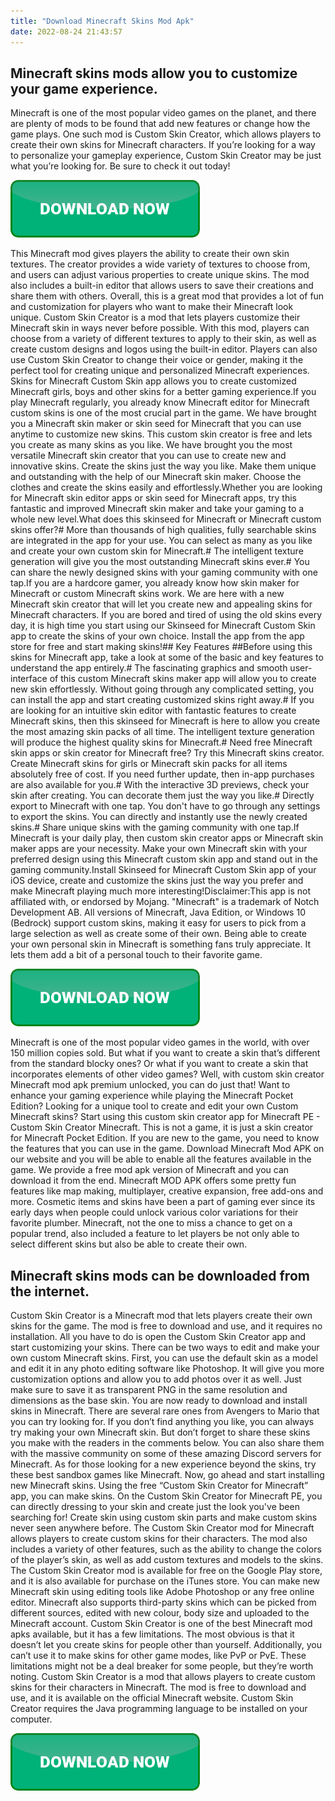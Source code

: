 ```yaml
---
title: "Download Minecraft Skins Mod Apk"
date: 2022-08-24 21:43:57
---
```


## Minecraft skins mods allow you to customize your game experience.

Minecraft is one of the most popular video games on the planet, and there are plenty of mods to be found that add new features or change how the game plays. One such mod is Custom Skin Creator, which allows players to create their own skins for Minecraft characters. If you’re looking for a way to personalize your gameplay experience, Custom Skin Creator may be just what you’re looking for. Be sure to check it out today!

[![button](https://github.com/minecraftbay/minecraftbay.github.io/blob/main/dlbutton.png?raw=true)](https://minecraftsync.com/download-minecraft-skin)


This Minecraft mod gives players the ability to create their own skin textures. The creator provides a wide variety of textures to choose from, and users can adjust various properties to create unique skins. The mod also includes a built-in editor that allows users to save their creations and share them with others. Overall, this is a great mod that provides a lot of fun and customization for players who want to make their Minecraft look unique.
Custom Skin Creator is a mod that lets players customize their Minecraft skin in ways never before possible. With this mod, players can choose from a variety of different textures to apply to their skin, as well as create custom designs and logos using the built-in editor. Players can also use Custom Skin Creator to change their voice or gender, making it the perfect tool for creating unique and personalized Minecraft experiences.
Skins for Minecraft Custom Skin app allows you to create customized Minecraft girls, boys and other skins for a better gaming experience.If you play Minecraft regularly, you already know Minecraft editor for Minecraft custom skins is one of the most crucial part in the game. We have brought you a Minecraft skin maker or skin seed for Minecraft that you can use anytime to customize new skins. This custom skin creator is free and lets you create as many skins as you like. We have brought you the most versatile Minecraft skin creator that you can use to create new and innovative skins. Create the skins just the way you like. Make them unique and outstanding with the help of our Minecraft skin maker. Choose the clothes and create the skins easily and effortlessly.Whether you are looking for Minecraft skin editor apps or skin seed for Minecraft apps, try this fantastic and improved Minecraft skin maker and take your gaming to a whole new level.What does this skinseed for Minecraft or Minecraft custom skins offer?# More than thousands of high qualities, fully searchable skins are integrated in the app for your use. You can select as many as you like and create your own custom skin for Minecraft.# The intelligent texture generation will give you the most outstanding Minecraft skins ever.# You can share the newly designed skins with your gaming community with one tap.If you are a hardcore gamer, you already know how skin maker for Minecraft or custom Minecraft skins work. We are here with a new Minecraft skin creator that will let you create new and appealing skins for Minecraft characters. If you are bored and tired of using the old skins every day, it is high time you start using our Skinseed for Minecraft Custom Skin app to create the skins of your own choice. Install the app from the app store for free and start making skins!## Key Features ##Before using this skins for Minecraft app, take a look at some of the basic and key features to understand the app entirely.# The fascinating graphics and smooth user-interface of this custom Minecraft skins maker app will allow you to create new skin effortlessly. Without going through any complicated setting, you can install the app and start creating customized skins right away.# If you are looking for an intuitive skin editor with fantastic features to create Minecraft skins, then this skinseed for Minecraft is here to allow you create the most amazing skin packs of all time. The intelligent texture generation will produce the highest quality skins for Minecraft.# Need free Minecraft skin apps or skin creator for Minecraft free? Try this Minecraft skins creator. Create Minecraft skins for girls or Minecraft skin packs for all items absolutely free of cost. If you need further update, then in-app purchases are also available for you.# With the interactive 3D previews, check your skin after creating. You can decorate them just the way you like.# Directly export to Minecraft with one tap. You don't have to go through any settings to export the skins. You can directly and instantly use the newly created skins.# Share unique skins with the gaming community with one tap.If Minecraft is your daily play, then custom skin creator apps or Minecraft skin maker apps are your necessity. Make your own Minecraft skin with your preferred design using this Minecraft custom skin app and stand out in the gaming community.Install Skinseed for Minecraft Custom Skin app of your iOS device, create and customize the skins just the way you prefer and make Minecraft playing much more interesting!Disclaimer:This app is not affiliated with, or endorsed by Mojang. "Minecraft" is a trademark of Notch Development AB.
All versions of Minecraft, Java Edition, or Windows 10 (Bedrock) support custom skins, making it easy for users to pick from a large selection as well as create some of their own. Being able to create your own personal skin in Minecraft is something fans truly appreciate. It lets them add a bit of a personal touch to their favorite game.

[![button](https://github.com/minecraftbay/minecraftbay.github.io/blob/main/dlbutton.png?raw=true)](https://minecraftsync.com/download-minecraft-skin)


Minecraft is one of the most popular video games in the world, with over 150 million copies sold. But what if you want to create a skin that’s different from the standard blocky ones? Or what if you want to create a skin that incorporates elements of other video games? Well, with custom skin creator Minecraft mod apk premium unlocked, you can do just that!
Want to enhance your gaming experience while playing the Minecraft Pocket Edition? Looking for a unique tool to create and edit your own Custom Minecraft skins? Start using this custom skin creator app for Minecraft PE - Custom Skin Creator Minecraft. This is not a game, it is just a skin creator for Minecraft Pocket Edition.
If you are new to the game, you need to know the features that you can use in the game. Download Minecraft Mod APK on our website and you will be able to enable all the features available in the game. We provide a free mod apk version of Minecraft and you can download it from the end. Minecraft MOD APK offers some pretty fun features like map making, multiplayer, creative expansion, free add-ons and more.
Cosmetic items and skins have been a part of gaming ever since its early days when people could unlock various color variations for their favorite plumber. Minecraft, not the one to miss a chance to get on a popular trend, also included a feature to let players be not only able to select different skins but also be able to create their own.

## Minecraft skins mods can be downloaded from the internet.

Custom Skin Creator is a Minecraft mod that lets players create their own skins for the game. The mod is free to download and use, and it requires no installation. All you have to do is open the Custom Skin Creator app and start customizing your skins.
There can be two ways to edit and make your own custom Minecraft skins. First, you can use the default skin as a model and edit it in any photo editing software like Photoshop. It will give you more customization options and allow you to add photos over it as well. Just make sure to save it as transparent PNG in the same resolution and dimensions as the base skin.
You are now ready to download and install skins in Minecraft. There are several rare ones from Avengers to Mario that you can try looking for. If you don’t find anything you like, you can always try making your own Minecraft skin. But don’t forget to share these skins you make with the readers in the comments below. You can also share them with the massive community on some of these amazing Discord servers for Minecraft. As for those looking for a new experience beyond the skins, try these best sandbox games like Minecraft. Now, go ahead and start installing new Minecraft skins.
Using the free “Custom Skin Creator for Minecraft” app, you can make skins. On the Custom Skin Creator for Minecraft PE, you can directly dressing to your skin and create just the look you've been searching for! Create skin using custom skin parts and make custom skins never seen anywhere before.
The Custom Skin Creator mod for Minecraft allows players to create custom skins for their characters. The mod also includes a variety of other features, such as the ability to change the colors of the player’s skin, as well as add custom textures and models to the skins. The Custom Skin Creator mod is available for free on the Google Play store, and it is also available for purchase on the iTunes store.
You can make new Minecraft skin using editing tools like Adobe Photoshop or any free online editor. Minecraft also supports third-party skins which can be picked from different sources, edited with new colour, body size and uploaded to the Minecraft account.
Custom Skin Creator is one of the best Minecraft mod apks available, but it has a few limitations. The most obvious is that it doesn’t let you create skins for people other than yourself. Additionally, you can’t use it to make skins for other game modes, like PvP or PvE. These limitations might not be a deal breaker for some people, but they’re worth noting.
Custom Skin Creator is a mod that allows players to create custom skins for their characters in Minecraft. The mod is free to download and use, and it is available on the official Minecraft website. Custom Skin Creator requires the Java programming language to be installed on your computer.


[![button](https://github.com/minecraftbay/minecraftbay.github.io/blob/main/dlbutton.png?raw=true)](https://minecraftsync.com/download-minecraft-skin)